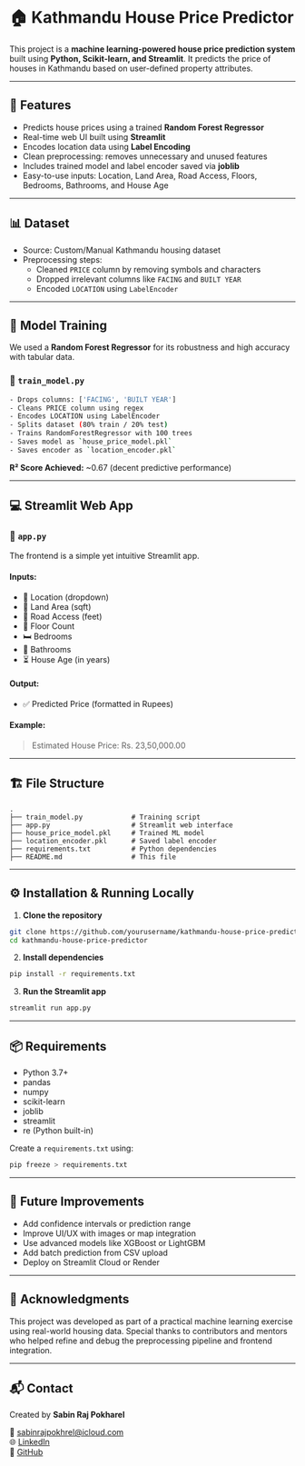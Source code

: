 
# 🏠 Kathmandu House Price Predictor

This project is a **machine learning-powered house price prediction system** built using **Python, Scikit-learn, and Streamlit**. It predicts the price of houses in Kathmandu based on user-defined property attributes.

---

## 🚀 Features

- Predicts house prices using a trained **Random Forest Regressor**
- Real-time web UI built using **Streamlit**
- Encodes location data using **Label Encoding**
- Clean preprocessing: removes unnecessary and unused features
- Includes trained model and label encoder saved via **joblib**
- Easy-to-use inputs: Location, Land Area, Road Access, Floors, Bedrooms, Bathrooms, and House Age

---

## 📊 Dataset

- Source: Custom/Manual Kathmandu housing dataset
- Preprocessing steps:
  - Cleaned `PRICE` column by removing symbols and characters
  - Dropped irrelevant columns like `FACING` and `BUILT YEAR`
  - Encoded `LOCATION` using `LabelEncoder`

---

## 🧠 Model Training

We used a **Random Forest Regressor** for its robustness and high accuracy with tabular data.

### 📁 `train_model.py`

```bash
- Drops columns: ['FACING', 'BUILT YEAR']
- Cleans PRICE column using regex
- Encodes LOCATION using LabelEncoder
- Splits dataset (80% train / 20% test)
- Trains RandomForestRegressor with 100 trees
- Saves model as `house_price_model.pkl`
- Saves encoder as `location_encoder.pkl`
```

**R² Score Achieved:** ~0.67 (decent predictive performance)

---

## 💻 Streamlit Web App

### 📁 `app.py`

The frontend is a simple yet intuitive Streamlit app.

#### Inputs:
- 📍 Location (dropdown)
- 📐 Land Area (sqft)
- 🚧 Road Access (feet)
- 🏢 Floor Count
- 🛏️ Bedrooms
- 🛁 Bathrooms
- ⏳ House Age (in years)

#### Output:
- ✅ Predicted Price (formatted in Rupees)

#### Example:
> Estimated House Price: Rs. 23,50,000.00

---

## 🏗️ File Structure

```
.
├── train_model.py            # Training script
├── app.py                    # Streamlit web interface
├── house_price_model.pkl     # Trained ML model
├── location_encoder.pkl      # Saved label encoder
├── requirements.txt          # Python dependencies
├── README.md                 # This file
```

---

## ⚙️ Installation & Running Locally

1. **Clone the repository**

```bash
git clone https://github.com/yourusername/kathmandu-house-price-predictor.git
cd kathmandu-house-price-predictor
```

2. **Install dependencies**

```bash
pip install -r requirements.txt
```

3. **Run the Streamlit app**

```bash
streamlit run app.py
```

---

## 📦 Requirements

- Python 3.7+
- pandas
- numpy
- scikit-learn
- joblib
- streamlit
- re (Python built-in)

Create a `requirements.txt` using:

```bash
pip freeze > requirements.txt
```

---

## 🧠 Future Improvements

- Add confidence intervals or prediction range
- Improve UI/UX with images or map integration
- Use advanced models like XGBoost or LightGBM
- Add batch prediction from CSV upload
- Deploy on Streamlit Cloud or Render

---

## 🙌 Acknowledgments

This project was developed as part of a practical machine learning exercise using real-world housing data. Special thanks to contributors and mentors who helped refine and debug the preprocessing pipeline and frontend integration.

---

## 📬 Contact

Created by **Sabin Raj Pokharel**

📧 sabinrajpokhrel@icloud.com  
🌐 [LinkedIn](https://www.linkedin.com/in/sabin-raj-pokharel-039aa3278/)  
🐙 [GitHub](https://github.com/sabinrajpokhrel)
